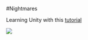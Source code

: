 #Nightmares

Learning Unity with this [tutorial](https://unity3d.com/learn/tutorials/projects/survival-shooter-tutorial)

![](Screenshots/01.png)